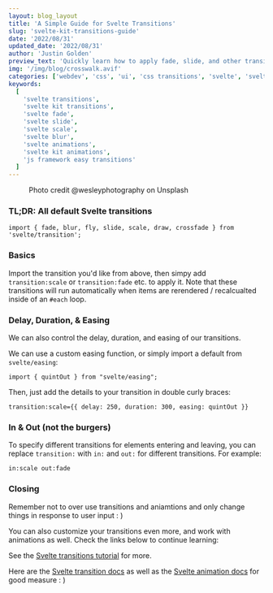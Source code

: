```yaml
---
layout: blog_layout
title: 'A Simple Guide for Svelte Transitions'
slug: 'svelte-kit-transitions-guide'
date: '2022/08/31'
updated_date: '2022/08/31'
author: 'Justin Golden'
preview_text: 'Quickly learn how to apply fade, slide, and other transitions using Svelte'
img: '/img/blog/crosswalk.avif'
categories: ['webdev', 'css', 'ui', 'css transitions', 'svelte', 'svelte kit']
keywords:
  [
    'svelte transitions',
    'svelte kit transitions',
    'svelte fade',
    'svelte slide',
    'svelte scale',
    'svelte blur',
    'svelte animations',
    'svelte kit animations',
    'js framework easy transitions'
  ]
---
```


<figure>
  <picture>
    <source type="image/avif" srcset="/img/blog/crosswalk.avif" alt="">
    <img src="/img/blog/crosswalk.jpg" alt="">
  </picture>
  <figcaption>Photo credit @wesleyphotography on Unsplash</figcaption>
</figure>

### TL;DR: All default Svelte transitions

`import { fade, blur, fly, slide, scale, draw, crossfade } from 'svelte/transition';`

### Basics

Import the transition you'd like from above, then simpy add `transition:scale` or `transition:fade` etc. to apply it. Note that these transitions will run automatically when items are rerendered / recalcualted inside of an `#each` loop.

### Delay, Duration, & Easing

We can also control the delay, duration, and easing of our transitions.

We can use a custom easing function, or simply import a default from `svelte/easing`:

`import { quintOut } from "svelte/easing";`

Then, just add the details to your transition in double curly braces:

`transition:scale={{ delay: 250, duration: 300, easing: quintOut }}`

### In & Out (not the burgers)

To specify different transitions for elements entering and leaving, you can replace `transition:` with `in:` and `out:` for different transitions. For example:

`in:scale out:fade`

### Closing

Remember not to over use transitions and aniamtions and only change things in response to user input : )

You can also customize your transitions even more, and work with animations as well. Check the links below to continue learning:

See the [Svelte transitions tutorial](https://svelte.dev/tutorial/transition) for more.

Here are the [Svelte transition docs](https://svelte.dev/docs#template-syntax-element-directives-transition-fn) as well as the [Svelte animation docs](https://svelte.dev/docs#template-syntax-element-directives-animate-fn) for good measure : )
